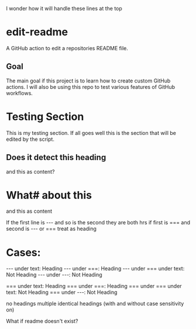 ---
---
I wonder how it will
handle these lines at the top
# edit-readme
A GitHub action to edit a repositories README file.
## Goal
The main goal if this project is to learn how to create custom GitHub actions. I will also be using this repo to test various features of GitHub workflows.

# Testing Section
This is my testing section. If all goes well this is the section that will be edited by the script.

Does it detect this heading
----------------
and this as content?

What# about this
======
and this as content


If the first line is --- and so is the second they are both hrs
if first is === and second is --- or === treat as heading

# Cases:
--- under text:				Heading
--- under ===:				Heading
--- under === under text:	Not Heading
--- under ---:				Not Heading

=== under text:				Heading
=== under ===:				Heading
=== under === under text:	Not Heading
=== under ---:				Not Heading

no headings
multiple identical headings (with and without case sensitivity on)


What if readme doesn't exist?